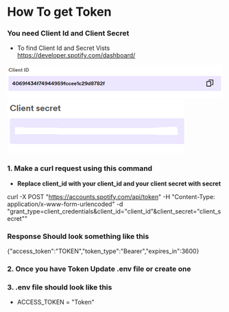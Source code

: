 # How To get Token

### You need Client Id and Client Secret

- To find Client Id and Secret Vists
  https://developer.spotify.com/dashboard/

<picture>
  <img alt="client_id" src="./images/client_id.png">
</picture>

<picture>
  <img alt="client_secret" src="./images/client_secret.png">
</picture>

### 1. Make a curl request using this command

- **Replace client_id with your client_id and your client secret with secret**

curl -X POST "https://accounts.spotify.com/api/token" -H "Content-Type: application/x-www-form-urlencoded" -d "grant_type=client_credentials&client_id="client_id"&client_secret="client_secret""

### Response Should look something like this

{"access_token":"TOKEN","token_type":"Bearer","expires_in":3600}

### 2. Once you have Token Update .env file or create one

### 3. .env file should look like this

- ACCESS_TOKEN = "Token"
